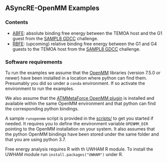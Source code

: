 ASyncRE-OpenMM Examples
-----------------------

### Contents


 - [ABFE](ABFE/): absolute binding free energy between the TEMOA host and the G1 guest from the [SAMPL8 GDCC](https://github.com/samplchallenges/SAMPL8/tree/master/host_guest/GDCC) challenge.
 - [RBFE](RBFE/): (upcoming) relative binding free energy between the G1 and G4 guests to the TEMOA host from the [SAMPL8 GDCC](https://github.com/samplchallenges/SAMPL8/tree/master/host_guest/GDCC) challenge.

### Software requirements

Tu run the examples we assume that the [OpenMM](http://openmm.org) libraries (version 7.5.0 or newer) have been installed in a location where python can find them. Presumably you did so under a `conda` environment. If so activate the environment to run the examples.

We also assume that the [ATMMetaForce OpenMM plugin](https://github.com/Gallicchio-Lab/openmm-atmmetaforce-plugin) is installed and available within the same OpenMM environment and that python can find the corresponding python bindings.

A sample `runopenmm` script is provided in the  [scripts/]( https://github.com/Gallicchio-Lab/async_re-openmm/tree/master/examples/scripts) to get you started if needed. It requires you to define the environment variable `OPENMM_DIR` pointing to the OpenMM installation on your system. It also assumes that the python OpenMM bindings have been stored under the same folder and that you are using python 3.7.

Free energy analysis requires R with th UWHAM R module. To install the UWHAM module run `install.packages("UWHAM")` under R.

